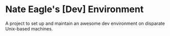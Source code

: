Nate Eagle's [Dev] Environment
==============================

A project to set up and maintain an awesome dev environment on disparate
Unix-based machines.
